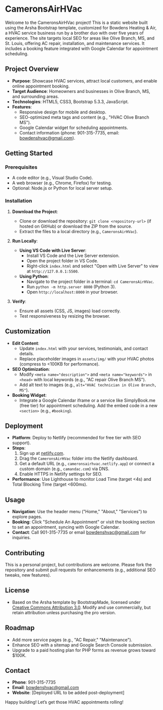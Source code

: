 # CameronsAirHVac

Welcome to the CameronsAirHVac project! This is a static website built using the Arsha Bootstrap template, customized for Bowdens Heating & Air, a HVAC service business run by a brother duo with over five years of experience. The site targets local SEO for areas like Olive Branch, MS, and St. Louis, offering AC repair, installation, and maintenance services. It includes a booking feature integrated with Google Calendar for appointment scheduling.

## Project Overview

- **Purpose**: Showcase HVAC services, attract local customers, and enable online appointment booking.
- **Target Audience**: Homeowners and businesses in Olive Branch, MS, and surrounding areas.
- **Technologies**: HTML5, CSS3, Bootstrap 5.3.3, JavaScript.
- **Features**:
  - Responsive design for mobile and desktop.
  - SEO-optimized meta tags and content (e.g., "HVAC Olive Branch MS").
  - Google Calendar widget for scheduling appointments.
  - Contact information (phone: 901-315-7735, email: bowdenshvac@gmail.com).

## Getting Started

### Prerequisites
- A code editor (e.g., Visual Studio Code).
- A web browser (e.g., Chrome, Firefox) for testing.
- Optional: Node.js or Python for local server setup.

### Installation
1. **Download the Project**:
   - Clone or download the repository: `git clone <repository-url>` (if hosted on GitHub) or download the ZIP from the source.
   - Extract the files to a local directory (e.g., `CameronsAirHVac`).

2. **Run Locally**:
   - **Using VS Code with Live Server**:
     - Install VS Code and the Live Server extension.
     - Open the project folder in VS Code.
     - Right-click `index.html` and select "Open with Live Server" to view at `http://127.0.0.1:5500`.
   - **Using Python**:
     - Navigate to the project folder in a terminal: `cd CameronsAirHVac`.
     - Run `python -m http.server 8000` (Python 3).
     - Open `http://localhost:8000` in your browser.

3. **Verify**:
   - Ensure all assets (CSS, JS, images) load correctly.
   - Test responsiveness by resizing the browser.

## Customization
- **Edit Content**:
  - Update `index.html` with your services, testimonials, and contact details.
  - Replace placeholder images in `assets/img/` with your HVAC photos (compress to <100KB for performance).
- **SEO Optimization**:
  - Modify `<meta name="description">` and `<meta name="keywords">` in `<head>` with local keywords (e.g., "AC repair Olive Branch MS").
  - Add alt text to images (e.g., `alt="HVAC technician in Olive Branch, MS"`).
- **Booking Widget**:
  - Integrate a Google Calendar iframe or a service like SimplyBook.me (free tier) for appointment scheduling. Add the embed code in a new `<section>` (e.g., `#booking`).

## Deployment
- **Platform**: Deploy to Netlify (recommended for free tier with SEO support).
- **Steps**:
  1. Sign up at [netlify.com](https://www.netlify.com/).
  2. Drag the `CameronsAirHVac` folder into the Netlify dashboard.
  3. Get a default URL (e.g., `cameronsairhvac.netlify.app`) or connect a custom domain (e.g., `camandac.com`) via DNS.
  4. Enable HTTPS in Netlify settings for SEO.
- **Performance**: Use Lighthouse to monitor Load Time (target <4s) and Total Blocking Time (target <600ms).

## Usage
- **Navigation**: Use the header menu ("Home," "About," "Services") to explore pages.
- **Booking**: Click "Schedule An Appointment" or visit the booking section to set an appointment, syncing with Google Calendar.
- **Contact**: Call 901-315-7735 or email bowdenshvac@gmail.com for inquiries.

## Contributing
This is a personal project, but contributions are welcome. Please fork the repository and submit pull requests for enhancements (e.g., additional SEO tweaks, new features).

## License
- Based on the Arsha template by BootstrapMade, licensed under [Creative Commons Attribution 3.0](https://bootstrapmade.com/license/). Modify and use commercially, but retain attribution unless purchasing the pro version.

## Roadmap
- Add more service pages (e.g., "AC Repair," "Maintenance").
- Enhance SEO with a sitemap and Google Search Console submission.
- Upgrade to a paid hosting plan for PHP forms as revenue grows toward $100K.

## Contact
- **Phone**: 901-315-7735
- **Email**: bowdenshvac@gmail.com
- **Website**: [Deployed URL to be added post-deployment]

Happy building! Let’s get those HVAC appointments rolling!